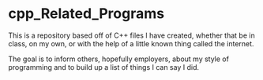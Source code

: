 # cpp_Related_Programs

This is a repository based off of C++ files I have
created, whether that be in class, on my own, or with
the help of a little known thing called the internet.

The goal is to inform others, hopefully employers,
about my style of programming and to build up a list
of things I can say I did.
